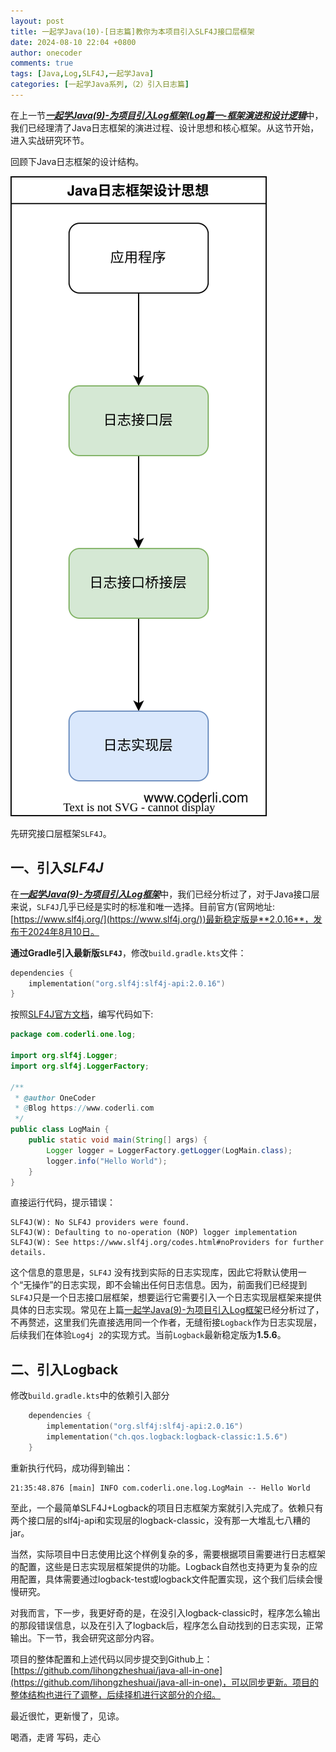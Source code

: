 ```yaml
---
layout: post
title: 一起学Java(10)-[日志篇]教你为本项目引入SLF4J接口层框架
date: 2024-08-10 22:04 +0800
author: onecoder
comments: true
tags: [Java,Log,SLF4J,一起学Java]
categories: [一起学Java系列,（2）引入日志篇]
---
```

在上一节[***一起学Java(9)-为项目引入Log框架(Log篇一-框架演进和设计逻辑***](https://www.coderli.com/java-go-9-import-log-one/)中，我们已经理清了Java日志框架的演进过程、设计思想和核心框架。从这节开始，进入实战研究环节。

<!--more-->

回顾下Java日志框架的设计结构。

![Java日志设计](/images/post/java-go-9/java-log-bridge.svg)

先研究接口层框架`SLF4J`。

## 一、引入***SLF4J***

在[***一起学Java(9)-为项目引入Log框架***](https://www.coderli.com/java-go-9-import-log-one/)中，我们已经分析过了，对于Java接口层来说，`SLF4J`几乎已经是实时的标准和唯一选择。目前官方(官网地址:[https://www.slf4j.org/](https://www.slf4j.org/))最新稳定版是**2.0.16**，发布于2024年8月10日。

**通过Gradle引入最新版`SLF4J`**，修改`build.gradle.kts`文件：

```kotlin
dependencies {
    implementation("org.slf4j:slf4j-api:2.0.16")
}
```

按照[SLF4J官方文档](https://www.slf4j.org/manual.html)，编写代码如下:

```java
package com.coderli.one.log;

import org.slf4j.Logger;
import org.slf4j.LoggerFactory;

/**
 * @author OneCoder
 * @Blog https://www.coderli.com
 */
public class LogMain {
    public static void main(String[] args) {
        Logger logger = LoggerFactory.getLogger(LogMain.class);
        logger.info("Hello World");
    }
}
```

直接运行代码，提示错误：

```
SLF4J(W): No SLF4J providers were found.
SLF4J(W): Defaulting to no-operation (NOP) logger implementation
SLF4J(W): See https://www.slf4j.org/codes.html#noProviders for further details.
```

这个信息的意思是，`SLF4J` 没有找到实际的日志实现库，因此它将默认使用一个“无操作”的日志实现，即不会输出任何日志信息。因为，前面我们已经提到`SLF4J`只是一个日志接口层框架，想要运行它需要引入一个日志实现层框架来提供具体的日志实现。常见在上篇[一起学Java(9)-为项目引入Log框架](https://www.coderli.com/java-go-9-import-log-one/)已经分析过了，不再赘述，这里我们先直接选用同一个作者，无缝衔接`Logback`作为日志实现层，后续我们在体验`Log4j 2`的实现方式。当前`Logback`最新稳定版为**1.5.6**。

## 二、引入Logback

修改`build.gradle.kts`中的依赖引入部分

```kotlin
    dependencies {
        implementation("org.slf4j:slf4j-api:2.0.16")
        implementation("ch.qos.logback:logback-classic:1.5.6")
    }
```

重新执行代码，成功得到输出：

```
21:35:48.876 [main] INFO com.coderli.one.log.LogMain -- Hello World
```

至此，一个最简单SLF4J+Logback的项目日志框架方案就引入完成了。依赖只有两个接口层的slf4j-api和实现层的logback-classic，没有那一大堆乱七八糟的jar。

当然，实际项目中日志使用比这个样例复杂的多，需要根据项目需要进行日志框架的配置，这些是日志实现层框架提供的功能。Logback自然也支持更为复杂的应用配置，具体需要通过logback-test或logback文件配置实现，这个我们后续会慢慢研究。

对我而言，下一步，我更好奇的是，在没引入logback-classic时，程序怎么输出的那段错误信息，以及在引入了logback后，程序怎么自动找到的日志实现，正常输出。下一节，我会研究这部分内容。

项目的整体配置和上述代码以同步提交到Github上：[https://github.com/lihongzheshuai/java-all-in-one](https://github.com/lihongzheshuai/java-all-in-one)，可以同步更新。项目的整体结构也进行了调整，后续择机进行这部分的介绍。

最近很忙，更新慢了，见谅。

喝酒，走肾
写码，走心